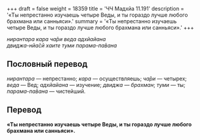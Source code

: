 +++
draft = false
weight = 18359
title = 'ЧЧ Мадхйа 11.191'
description = '«Ты непрестанно изучаешь четыре Веды, и ты гораздо лучше любого брахмана или санньяси».'
summary = '«Ты непрестанно изучаешь четыре Веды, и ты гораздо лучше любого брахмана или санньяси».'
+++

_нирантара кара ча̄ри веда адхйайана  
двиджа-нйа̄сӣ хаите туми парама-па̄вана_

## Пословный перевод

_нирантара_ — непрестанно; _кара_ — осуществляешь; _ча̄ри_ — четырех; _веда_ — Вед; _адхйайана_ — изучение; _двиджа_ — _брахман_; _туми_ — ты; _парама_\-_па̄вана_ — чистейший.

## Перевод

**«Ты непрестанно изучаешь четыре Веды, и ты гораздо лучше любого брахмана или санньяси».**
